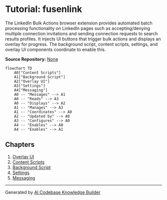 # Tutorial: fusenlink

The LinkedIn Bulk Actions browser extension provides automated batch processing functionality on LinkedIn pages such as accepting/denying multiple connection invitations and sending connection requests to search results profiles. It injects UI buttons that trigger bulk actions and displays an overlay for progress. The background script, content scripts, settings, and overlay UI components coordinate to enable this.


**Source Repository:** [None](None)

```mermaid
flowchart TD
    A0["Content Scripts"]
    A1["Background Script"]
    A2["Overlay UI"]
    A3["Settings"]
    A4["Messaging"]
    A0 -- "Messages" --> A1
    A0 -- "Reads" --> A3
    A0 -- "Displays" --> A2
    A1 -- "Manages" --> A3
    A1 -- "Coordinates" --> A0
    A2 -- "Updated by" --> A0
    A3 -- "Configures" --> A0
    A4 -- "Enables" --> A0
    A4 -- "Enables" --> A1
```

## Chapters

1. [Overlay UI](01_overlay_ui.md)
2. [Content Scripts](02_content_scripts.md)
3. [Background Script](03_background_script.md)
4. [Settings](04_settings.md)
5. [Messaging](05_messaging.md)


---

Generated by [AI Codebase Knowledge Builder](https://github.com/The-Pocket/Tutorial-Codebase-Knowledge)